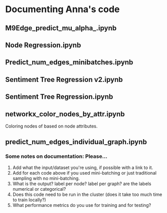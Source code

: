 # Documenting Anna's code

## M9Edge_predict_mu_alpha_.ipynb

## Node Regression.ipynb

## Predict_num_edges_minibatches.ipynb

## Sentiment Tree Regression v2.ipynb

## Sentiment Tree Regression.ipynb

## networkx_color_nodes_by_attr.ipynb
Coloring nodes of based on node attributes.

## predict_num_edges_individual_graph.ipynb


### Some notes on documentation: Please...
1. Add what the input/dataset you're using, if possible with a link to it.
2. Add for each code above if you used mini-batching or just traditional sampling with no mini-batching.
3. What is the output? label per node? label per graph? are the labels numerical or categorical?
4. Does this code need to be run in the cluster (does it take too much time to train locally?)
5. What performance metrics do you use for training and for testing?
